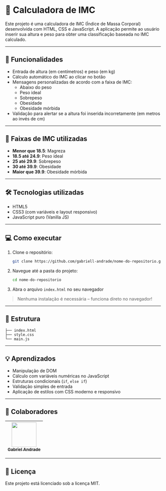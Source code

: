 # 🧮 Calculadora de IMC

Este projeto é uma calculadora de IMC (Índice de Massa Corporal) desenvolvida com HTML, CSS e JavaScript. A aplicação permite ao usuário inserir sua altura e peso para obter uma classificação baseada no IMC calculado.

---

## 🚀 Funcionalidades

- Entrada de altura (em centímetros) e peso (em kg)
- Cálculo automático do IMC ao clicar no botão
- Mensagens personalizadas de acordo com a faixa de IMC:
  - Abaixo do peso
  - Peso ideal
  - Sobrepeso
  - Obesidade
  - Obesidade mórbida
- Validação para alertar se a altura foi inserida incorretamente (em metros ao invés de cm)

---

## 🎯 Faixas de IMC utilizadas

- **Menor que 18.5**: Magreza
- **18.5 até 24.9**: Peso ideal
- **25 até 29.9**: Sobrepeso
- **30 até 39.9**: Obesidade
- **Maior que 39.9**: Obesidade mórbida

---

## 🛠 Tecnologias utilizadas

- HTML5
- CSS3 (com variáveis e layout responsivo)
- JavaScript puro (Vanilla JS)

---

## 💻 Como executar

1. Clone o repositório:
   ```bash
   git clone https://github.com/gabriell-andrade/nome-do-repositorio.git
   ```
2. Navegue até a pasta do projeto:
   ```bash
   cd nome-do-repositorio
   ```
3. Abra o arquivo `index.html` no seu navegador

> Nenhuma instalação é necessária – funciona direto no navegador!

---

## 📁 Estrutura

```
├── index.html
├── style.css
└── main.js
```

---

## 💡 Aprendizados

- Manipulação de DOM
- Cálculo com variáveis numéricas no JavaScript
- Estruturas condicionais (`if`, `else if`)
- Validação simples de entrada
- Aplicação de estilos com CSS moderno e responsivo

---

## 👥 Colaboradores

| [<img src="https://avatars.githubusercontent.com/u/128552944?v=4" width="80"><br><sub>Gabriel Andrade</sub>](https://github.com/gabriell-andrade) |
|:--:|

---

## 📜 Licença

Este projeto está licenciado sob a licença MIT.
